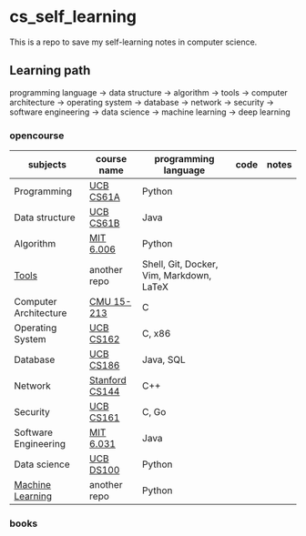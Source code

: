 # cs_self_learning

This is a repo to save my self-learning notes in computer science.

## Learning path

programming language -> data structure -> algorithm -> tools -> computer architecture -> operating system -> database -> network -> security -> software engineering -> data science -> machine learning -> deep learning

### opencourse

| subjects | course name| programming language | code | notes |
| ----------- | ----------- | ------------ | ------------- | ----------- |
| Programming | [UCB CS61A](https://cs61a.org/) | Python | 
| Data structure | [UCB CS61B](https://sp21.datastructur.es/) | Java |
| Algorithm | [MIT 6.006](https://ocw.mit.edu/courses/6-006-introduction-to-algorithms-fall-2011/) | Python |
| [Tools](https://github.com/Yomikoooo/utility_tools_notes) |another repo| Shell, Git, Docker, Vim, Markdown, LaTeX | 
| Computer Architecture | [CMU 15-213](http://www.cs.cmu.edu/~213/) | C |
| Operating System | [UCB CS162](https://cs162.eecs.berkeley.edu/) | C, x86|
| Database | [UCB CS186](https://cs186berkeley.net/) | Java, SQL |
| Network | [Stanford CS144](https://cs144.github.io/) | C++ |
| Security | [UCB CS161](https://cs161.org/) | C, Go |
| Software Engineering | [MIT 6.031](https://web.mit.edu/6.031/www/sp23/) | Java |
| Data science | [UCB DS100](https://ds100.org/sp23/) | Python |
| [Machine Learning](https://github.com/Yomikoooo/Machine_Learning) | another repo | Python |

### books
